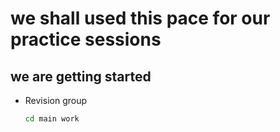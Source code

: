# we shall used this pace for our practice sessions
## we are getting started
* Revision group

  ```sh
  cd main work
  
  
